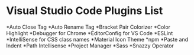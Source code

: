 # Visual Studio Code Plugins List

*Auto Close Tag
*Auto Rename Tag
*Bracket Pair Colorizer
*Color Highlight
*Debugger for Chrome
*EditorConfig for VS Code
*ESLint
*IntelliSense for CSS class names
*Material Icon Theme
*npm
*Paste and Indent
*Path Intellisense
*Project Manager
*Sass
*Snazzy Operator
